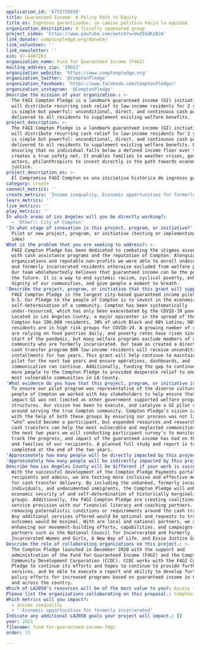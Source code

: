 ```yaml
---
application_id: '6715725010'
title: Guaranteed Income- A Policy Path to Equity
title_es: Ingresos garantizados: un camino político hacia la equidad
organization_description: A fiscally sponsored group
project_video: 'https://www.youtube.com/watch?v=VwdIGdKsBJA'
link_donate: comptonpledge.org/donate/
link_volunteer: ''
link_newsletter: ''
ein: 47-4407203
organization_name: Fund for Guaranteed Income (F4GI)
mailing_address_zip: '10012'
organization_website: 'https://www.comptonpledge.org'
organization_twitter: '@ComptonPledge'
organization_facebook: 'https://www.facebook.com/ComptonPledge/'
organization_instagram: '@ComptonPledge'
Describe the mission of your organization.: >-
  The F4GI Compton Pledge is a landmark guaranteed income (GI) initiative that
  will distribute recurring cash relief to low-income residents for 2 years. GI
  is simple but powerful: unconditional, direct, and continuous cash payments
  delivered to all residents to supplement existing welfare benefits.
project_description: >-
  The F4GI Compton Pledge is a landmark guaranteed income (GI) initiative that
  will distribute recurring cash relief to low-income residents for 2 years. GI
  is simple but powerful: unconditional, direct, and continuous cash payments
  delivered to all residents to supplement existing welfare benefits. By
  ensuring that no individual falls below a defined income floor over time, GI
  creates a true safety net. It enables families to weather crises, government
  actors, philanthropists to invest directly in the path towards economic
  justice.
project_description_es: >-
  El Compromiso F4GI Compton es una iniciativa histórica de ingresos garantizados que distribuirá el alivio en efectivo recurrente a los residentes de bajos ingresos durante 2 años. Ingresos garantizados son simples pero poderosos: pagos en efectivo incondicionales, directos y continuos entregados a todos los residentes para complementar los beneficios sociales existentes. Al asegurarse de que ninguna persona caiga por debajo de un piso de ingresos definido a lo largo del tiempo, ingresos garantizados crean una verdadera red de seguridad. Permiten a las familias capear las crisis mientras que los agentes gubernamentales y los filántropos invertir directamente en el camino hacia la justicia económica.
category: create
connect_metrics: ''
create_metrics: 'Income inequality, Economic opportunities for formerly incarcerated'
learn_metrics: ''
live_metrics: ''
play_metrics: ''
In which areas of Los Angeles will you be directly working?:
  - 'Other:: City of Compton'
'In what stage of innovation is this project, program, or initiative?': >-
  Pilot or new project, program, or initiative (testing or implementing a new
  idea)
What is the problem that you are seeking to address?: >-
  F4GI Compton Pledge has been dedicated to combating the stigmas associated
  with cash assistance programs and the reputation of Compton. Alongside local
  organizations and reputable non-profits we were able to enroll undocumented
  and formerly incarcerated residents otherwise excluded from welfare programs.
  Our team wholeheartedly believes that guaranteed income can be the policy of
  the future. It is a way to end systemic racism, cyclical poverty, enhance the
  dignity of our communities, and give people a moment to breath.
'Describe the project, program, or initiative that this grant will support to address the problem identified.': >-
  F4GI Compton Pledge is the largest city-based guaranteed income pilot in the
  U.S. Our Pledge to the people of Compton is to invest in the economic
  self-determination of a community. Compton has been systematically
  under-resourced, which has only been exacerbated by the COVID-19 pandemic.
  Located in Los Angeles County, a major epicenter in the spread of the virus,
  Compton has 100,000 residents, 30% of which Black and 68% Latino; 98% of
  residents are in high risk groups for COVID-19. A growing number of residents
  are relying on food pantries daily, and poverty rates have risen since the
  start of the pandemic, but many welfare programs exclude members of our
  community who are formerly incarcerated. Our team as created a direct online
  cash transfer program 800 low-income residents will receive unconditional cash
  installments for two years. This grant will help continue to maintain the
  pilot for the next two years and ensure operations, dashboards, and
  communication can continue. Additionally, funding the gap to continue adding
  more people to the Compton Pledge to provided desperate relief to one of the
  most vulnerable communities in LA County.
'What evidence do you have that this project, program, or initiative is or will be successful, and how will you define and measure success?': >-
  To ensure our pilot program was representative of the diverse culture and
  people of Compton we worked with key stakeholders to help ensure that the
  impact GI was not limited as other government supported welfare programs are
  structures. Our vision has been to execute, and catalyze a GI pilot centered
  around serving the true Compton community. Compton Pledge’s vision came true
  with the help of both these groups by ensuring our process was not limiting
  “who” would become a participant, but expanded resources and research into how
  cash transfers can help the most vulnerable and neglected communities. Over
  the next two years we will conducting participant survey's to monitor and
  track the progress, and impact of the guaranteed income has had on the lives
  and families of our recipients. A planned full study and report is to be
  completed at the end of the two years.
'Approximately how many people will be directly impacted by this project, program, or initiative?': '1717'
'Approximately how many people will be indirectly impacted by this project, program, or initiative?': ''
Describe how Los Angeles County will be different if your work is successful.: >-
  With the successful development of the Compton Pledge Payments portal for
  recipients and admins, we are testing more inclusive and effective mechanisms
  for cash transfer delivery. By including the unbanked, formerly incarcerated
  individuals, and undocumented immigrants, the Compton Pledge will enhance the
  economic security of and self-determination of historically marginalized
  groups. Additionally, the F4GI Compton Pledge are creating coalitions in
  service provision with our financial literacy and coaching partners. We are
  removing paternalistic conditions or requirements around the cash transfer.
  Any additional services offered would be optional and requests to track
  outcomes would be minimal. With are local and national partners, we are
  enhancing our movement-building efforts, capabilities, and campaigns with our
  partners such as the National Council for Incarcerated and Formerly
  Incarcerated Women and Girls, A New Way of Life, and Essie Justice Group.
Describe the role of collaborating organizations on this project.: >-
  The Compton Pledge launched in December 2020 with the support and
  administration of the Fund for Guaranteed Income (F4GI) and the Compton
  Community Development Corporation (CCDC). CCDC works with the F4GI Compton
  Pledge to continue its efforts and hopes to continue to provide further
  services, and be able to execute a report and ability to develop further
  policy efforts for increased programs based on guaranteed income in California
  and across the country.
Which of LA2050’s resources will be of the most value to you?: Access to the LA2050 community
Please list the organizations collaborating on this proposal.: Compton Community Development Corporation
Which metrics will you impact?:
  - Income inequality
  - ' Economic opportunities for formerly incarcerated'
Indicate any additional LA2050 goals your project will impact.: []
year: 2021
filename: fund-for-guaranteed-income-f4gi
order: 13

---
```

